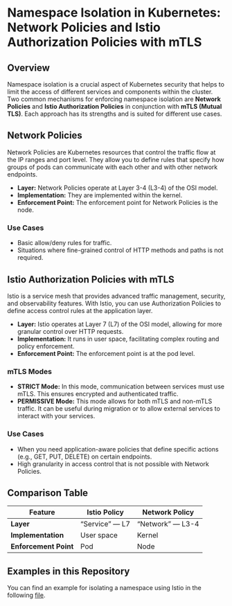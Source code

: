 # Namespace Isolation in Kubernetes: Network Policies and Istio Authorization Policies with mTLS

## Overview

Namespace isolation is a crucial aspect of Kubernetes security that helps to limit the access of different services and components within the cluster. Two common mechanisms for enforcing namespace isolation are **Network Policies** and **Istio Authorization Policies** in conjunction with **mTLS (Mutual TLS)**. Each approach has its strengths and is suited for different use cases.

## Network Policies

Network Policies are Kubernetes resources that control the traffic flow at the IP ranges and port level. They allow you to define rules that specify how groups of pods can communicate with each other and with other network endpoints.

- **Layer:** Network Policies operate at Layer 3-4 (L3-4) of the OSI model.
- **Implementation:** They are implemented within the kernel.
- **Enforcement Point:** The enforcement point for Network Policies is the node.

### Use Cases

- Basic allow/deny rules for traffic.
- Situations where fine-grained control of HTTP methods and paths is not required.

## Istio Authorization Policies with mTLS

Istio is a service mesh that provides advanced traffic management, security, and observability features. With Istio, you can use Authorization Policies to define access control rules at the application layer.

- **Layer:** Istio operates at Layer 7 (L7) of the OSI model, allowing for more granular control over HTTP requests.
- **Implementation:** It runs in user space, facilitating complex routing and policy enforcement.
- **Enforcement Point:** The enforcement point is at the pod level.

### mTLS Modes

- **STRICT Mode:** In this mode, communication between services must use mTLS. This ensures encrypted and authenticated traffic.
- **PERMISSIVE Mode:** This mode allows for both mTLS and non-mTLS traffic. It can be useful during migration or to allow external services to interact with your services.

### Use Cases

- When you need application-aware policies that define specific actions (e.g., GET, PUT, DELETE) on certain endpoints.
- High granularity in access control that is not possible with Network Policies.

## Comparison Table

| Feature            | Istio Policy               | Network Policy            |
|--------------------|----------------------------|----------------------------|
| **Layer**          | “Service” — L7            | “Network” — L3-4          |
| **Implementation** | User space                 | Kernel                     |
| **Enforcement Point** | Pod                     | Node                       |

## Examples in this Repository

You can find an example for isolating a namespace using Istio in the following [file](../examples/cymbal-bank/6-appsource/cymbal-bank/accounts-contacts/k8s/overlays/development/anthos-service-mesh-security-config.yaml).
